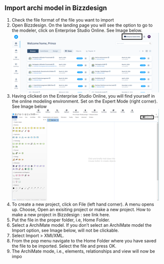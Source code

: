 ## Import archi model in Bizzdesign

1.	Check the file format of the file you want to import 
2.	Open Bizzdesign. On the landing page you will see the option to go to the modeler, click on Enterprise Studio Online. See Image below.
   ![coArchi-refresh-model](https://github.com/NBility-Model/.github/blob/main/images/Landing%20page%20BiZZdesign.png)
3. Having clicked on the Enterprise Studio Online, you will find yourself in the online modeling environment. Set on the Expert Mode (right corner). See Image below
   ![coArchi-refresh-model](https://github.com/NBility-Model/.github/blob/main/images/Modeler%20landing%20page.png)
5.	To create a new project, click on File (left hand corner). A menu opens up. Choose, Open an exisiting project or make a new project. How to make a new project in Bizzdesign : see link here. 
6.	Put the file in the proper folder, i.e, Home Folder. 
7.	Select a ArchiMate model. If you don’t select an ArchiMate model the Import option, see Image below, will not be clickable. 
8.	Select Import > XMI/XML.
9.	From the pop menu navigate to the Home Folder where you have saved the file to be imported. Select the file and press OK.
10.	The ArchiMate mode, i.e., elements, relationships and view will now be impo

